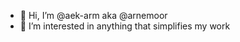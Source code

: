 - 👋 Hi, I’m @aek-arm aka @arnemoor
- 👀 I’m interested in anything that simplifies my work

<!---
aek-arm/aek-arm is a ✨ special ✨ repository because its `README.md` (this file) appears on your GitHub profile.
You can click the Preview link to take a look at your changes.
--->
